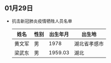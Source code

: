 ## 01月29日
- 抗击新冠肺炎疫情牺牲人员名单

  姓名|性别|出生年月|出生地
  ---|---|---|---
  黄文军|男|1978|湖北省孝感市
  梁武东|男|1959.03|湖北

